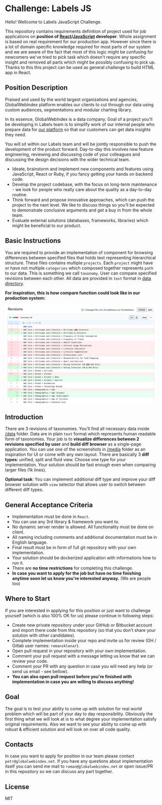 # Challenge: Labels JS

Hello! Wellcome to Labels JavaScript Challenge.

This repository contains requirements definition of project used for job applications
on **position of [React](https://reactjs.org/)/[JavaScript](https://www.javascript.com/) developer**.
Whole assignment is based on real requirement for our production app.
However since there is a lot of domain specific knowledge required for most parts of our system
and we are aware of the fact that most of this logic might be confusing for newcomers we've tried to
pick task which doesn't require any specific insight and removed all parts which might be possibly confusing to pick up.
Thanks to this this project can be used as general challenge to build HTML app in React.

## Position Description

Praised and used by the world largest organizations and agencies, GlobalWebIndex platform enables our clients to cut through our data using custom audiences, segmentations and modular charting library.

In its essence, GlobalWebIndex is a data company. Goal of a project you'll be developing in Labels team is to simplify work of our internal people who prepare data for [our platform](https://www.globalwebindex.com/platform) so that our customers can get data insights they need.

You will sit within our Labels team and will be jointly responsible to push the development of the product forward.
Day-to-day this involves new feature engineering, reviewing and discussing code of your colleagues and discussing the design decisions with the wider technical team.

- Ideate, brainstorm and implement new components and features using JavaScript, React or Ruby, if you fancy getting your hands on backend code.
- Develop the project codebase, with the focus on long-term maintenance - we look for people who really care about the quality as a day-to-day routine.
- Think forward and propose innovative approaches, which can push the project to the next level. We like to discuss things so you’ll be expected to demonstrate conclusive arguments and get a buy in from the whole team.
- Evaluate external solutions (databases, frameworks, libraries) which might be beneficial to our product.

## Basic Instructions

You are required to provide an implementation of component for browsing differences between specified files that holds text representing hierarchical structure.
These files contains multiple `projects`. Each `project` might have or have not multiple `categories` which composed together represents `path` to our data. This is something we call `taxonomy`.
User can compare specified revisions between each other.
All data are provided in `text` format in [data directory](data/).

**For inspiration, this is how compare function could look like in our production system:**

![screenshot](media/diff-preview.png)

## Introduction

There are 3 revisions of taxonomies. You'll find all necessary data inside [/data](data) folder.
Data are in plain `text` format which represents human readable form of taxonomies.
Your job is to **visualize differences between 2 revisions specified by user** and **build diff browser** as a single-page application. You can use one of the screenshots in [/media](media) folder as an inspiration for UI or come with any own layout.
There are basically 3 **diff types**: unified, split and fluid view. Choose one type for your implementation.
Your solution should be fast enough even when comparing larger files (1k lines).

**Optional task**: You can implement additional diff type and improve your diff browser solution with `view` selector that allows user to switch between different diff types.

## General Acceptance Criteria

- Implementation must be done in `React`.
- You can use any 3rd library & framework you want to.
- No dynamic server render is allowed. All functionality must be done on client.
- All naming including comments and additional documentation must be in English language.
- Final result must be in form of full git repository with your own implementation.
- Your solution should be dockerized application with informations how to run it.
- There are **no time restrictions** for completing this challenge.
- **In case you want to apply for the job but have no time finishing anytime soon let us know you're interested anyway.** (We are people too)

## Where to Start

If you are interested in applying for this position or just want to challenge yourself (which is also 100% OK for us)
please continue in following steps:

- Create new private repository under your GitHub or Bitbucket account and import there code from this repository (so that you don't share your solution with other candidates).
- Complete implementation inside your repo and invite us for review (GH / Gitlab user names: `romansklenar`).
- Open pull request in your repository with your own implementation.
- Comment your pull request with a message letting us know that we can review your code.
- Comment your PR with any question in case you will need any help (or send us email - see bellow).
- **You can also open pull request before you're finished with implementation in case you are willing to discuss anything!**

## Goal

The goal is to test your ability to come up with solution for real world problem which will be part of your day to day responsibility.
Obviously the first thing what we will look at is to what degree your implementation satisfy original requirements.
Also we want to see your ability to come up with robust & efficient solution and will look on over all code quality.

## Contacts

In case you want to apply for position in our team please contact `petr@globalwebindex.net`.
If you have any questions about implementation itself you can send me mail to `roman@globalwebindex.net`
or open issue/PR in this repository so we can discuss any part together.

## License

MIT
